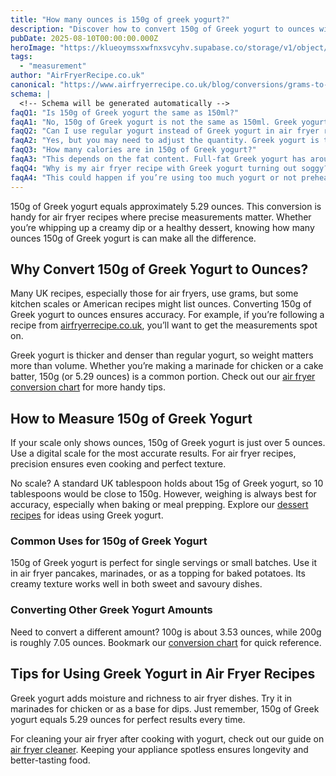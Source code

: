 ```yaml
---
title: "How many ounces is 150g of greek yogurt?"
description: "Discover how to convert 150g of Greek yogurt to ounces with our easy guide. Perfect for air fryer recipes and precise measurements!"
pubDate: 2025-08-10T00:00:00.000Z
heroImage: "https://klueoymssxwfnxsvcyhv.supabase.co/storage/v1/object/public/Shmucket/how-many-ounces-is-150g-of-greek-yogurt.webp"
tags:
  - "measurement"
author: "AirFryerRecipe.co.uk"
canonical: "https://www.airfryerrecipe.co.uk/blog/conversions/grams-to-ounces/how-many-ounces-is-150g-of-greek-yogurt"
schema: |
  <!-- Schema will be generated automatically -->
faqQ1: "Is 150g of Greek yogurt the same as 150ml?"
faqA1: "No, 150g of Greek yogurt is not the same as 150ml. Greek yogurt is denser than water, so 150g will take up less volume. For accuracy, always weigh Greek yogurt rather than measuring by volume."
faqQ2: "Can I use regular yogurt instead of Greek yogurt in air fryer recipes?"
faqA2: "Yes, but you may need to adjust the quantity. Greek yogurt is thicker, so regular yogurt could make your dish too wet. Use about 10% less regular yogurt if substituting for Greek yogurt in recipes."
faqQ3: "How many calories are in 150g of Greek yogurt?"
faqA3: "This depends on the fat content. Full-fat Greek yogurt has around 150-180 calories per 150g, while low-fat versions have about 100-120 calories. Always check the label for exact nutritional information."
faqQ4: "Why is my air fryer recipe with Greek yogurt turning out soggy?"
faqA4: "This could happen if you’re using too much yogurt or not preheating the air fryer. Ensure you’re measuring accurately (150g = 5.29 ounces) and patting ingredients dry before adding yogurt-based coatings."
---
```

<p>150g of Greek yogurt equals approximately 5.29 ounces. This conversion is handy for air fryer recipes where precise measurements matter. Whether you’re whipping up a creamy dip or a healthy dessert, knowing how many ounces 150g of Greek yogurt is can make all the difference.</p>

<h2>Why Convert 150g of Greek Yogurt to Ounces?</h2>
<p>Many UK recipes, especially those for air fryers, use grams, but some kitchen scales or American recipes might list ounces. Converting 150g of Greek yogurt to ounces ensures accuracy. For example, if you’re following a recipe from <a href=https://www.airfryerrecipe.co.uk/recipes>airfryerrecipe.co.uk</a>, you’ll want to get the measurements spot on.</p>
<p>Greek yogurt is thicker and denser than regular yogurt, so weight matters more than volume. Whether you’re making a marinade for chicken or a cake batter, 150g (or 5.29 ounces) is a common portion. Check out our <a href=https://www.airfryerrecipe.co.uk/air-fryer-conversion-chart>air fryer conversion chart</a> for more handy tips.</p>

<h2>How to Measure 150g of Greek Yogurt</h2>
<p>If your scale only shows ounces, 150g of Greek yogurt is just over 5 ounces. Use a digital scale for the most accurate results. For air fryer recipes, precision ensures even cooking and perfect texture.</p>
<p>No scale? A standard UK tablespoon holds about 15g of Greek yogurt, so 10 tablespoons would be close to 150g. However, weighing is always best for accuracy, especially when baking or meal prepping. Explore our <a href=https://www.airfryerrecipe.co.uk/recipe-category/dessert>dessert recipes</a> for ideas using Greek yogurt.</p>

<h3>Common Uses for 150g of Greek Yogurt</h3>
<p>150g of Greek yogurt is perfect for single servings or small batches. Use it in air fryer pancakes, marinades, or as a topping for baked potatoes. Its creamy texture works well in both sweet and savoury dishes.</p>

<h3>Converting Other Greek Yogurt Amounts</h3>
<p>Need to convert a different amount? 100g is about 3.53 ounces, while 200g is roughly 7.05 ounces. Bookmark our <a href=https://www.airfryerrecipe.co.uk/air-fryer-conversion-chart>conversion chart</a> for quick reference.</p>

<h2>Tips for Using Greek Yogurt in Air Fryer Recipes</h2>
<p>Greek yogurt adds moisture and richness to air fryer dishes. Try it in marinades for chicken or as a base for dips. Just remember, 150g of Greek yogurt equals 5.29 ounces for perfect results every time.</p>
<p>For cleaning your air fryer after cooking with yogurt, check out our guide on <a href=https://www.airfryerrecipe.co.uk/air-fryer-cleaner>air fryer cleaner</a>. Keeping your appliance spotless ensures longevity and better-tasting food.</p>

